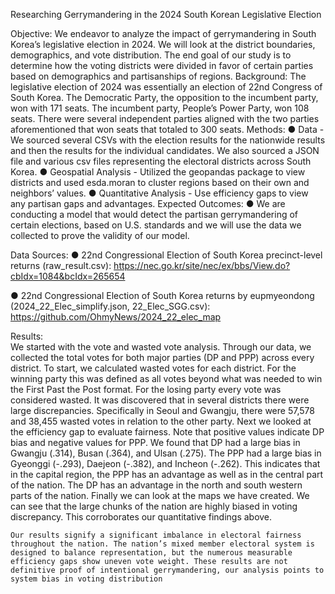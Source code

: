 Researching Gerrymandering in the 2024 South Korean Legislative Election


Objective: 
We endeavor to analyze the impact of gerrymandering in South Korea’s legislative election in 2024. We will look at the district boundaries, demographics, and vote distribution. The end goal of our study is to determine how the voting districts were divided in favor of certain parties based on demographics and partisanships of regions. 
Background:
The legislative election of 2024 was essentially an election of 22nd Congress of South Korea. The Democratic Party, the opposition to the incumbent party, won with 171 seats. The incumbent party, People’s Power Party,  won 108 seats. There were several independent parties aligned with the two parties aforementioned that won seats that totaled to 300 seats. 
Methods:
●	Data - We sourced several CSVs with the election results for the nationwide results and then the results for the individual candidates. We also sourced a JSON file and various csv files representing the electoral districts across South Korea. 
●	Geospatial Analysis - Utilized the geopandas package to view districts and used esda.moran to cluster regions based on their own and neighbors’ values. 
●	Quantitative Analysis - Use efficiency gaps to view any partisan gaps and advantages. 
Expected Outcomes:
●	We are conducting a model that would detect the partisan gerrymandering of certain elections, based on U.S. standards and we will use the data we collected to prove the validity of our model. 


Data Sources:
●	22nd Congressional Election of South Korea precinct-level returns (raw_result.csv): 
https://nec.go.kr/site/nec/ex/bbs/View.do?cbIdx=1084&bcIdx=265654

●	22nd Congressional Election of South Korea returns by eupmyeondong (2024_22_Elec_simplify.json, 22_Elec_SGG.csv): 
https://github.com/OhmyNews/2024_22_elec_map

Results:  
We started with the vote and wasted vote analysis. Through our data, we collected the total votes for both major parties (DP and PPP) across every district. To start, we calculated wasted votes for each district. For the winning party this was defined as all votes beyond what was needed to win the First Past the Post format. For the losing party every vote was considered wasted. It was discovered that in several districts there were large discrepancies. Specifically in Seoul and Gwangju, there were 57,578 and 38,455 wasted votes in relation to the other party.
Next we looked at the efficiency gap to evaluate fairness. Note that positive values indicate DP bias and negative values for PPP. We found that DP had a large bias in Gwangju (.314), Busan (.364), and Ulsan (.275). The PPP had a large bias in Gyeonggi (-.293), Daejeon (-.382), and Incheon (-.262). This indicates that in the capital region, the PPP has an advantage as well as in the central part of the nation. The DP has an advantage in the north and south western parts of the nation. 
Finally we can look at the maps we have created. We can see that the large chunks of the nation are highly biased in voting discrepancy. This corroborates our quantitative findings above. 

	Our results signify a significant imbalance in electoral fairness throughout the nation. The nation’s mixed member electoral system is designed to balance representation, but the numerous measurable efficiency gaps show uneven vote weight. These results are not definitive proof of intentional gerrymandering, our analysis points to system bias in voting distribution
